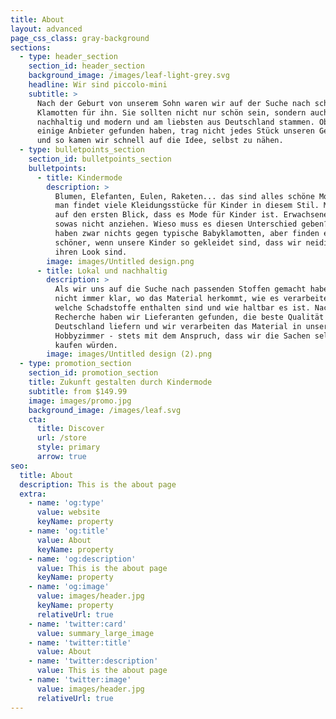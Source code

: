 ```yaml
---
title: About
layout: advanced
page_css_class: gray-background
sections:
  - type: header_section
    section_id: header_section
    background_image: /images/leaf-light-grey.svg
    headline: Wir sind piccolo-mini
    subtitle: >
      Nach der Geburt von unserem Sohn waren wir auf der Suche nach schönen
      Klamotten für ihn. Sie sollten nicht nur schön sein, sondern auch
      nachhaltig und modern und am liebsten aus Deutschland stammen. Obwohl wir
      einige Anbieter gefunden haben, trag nicht jedes Stück unseren Geschmack
      und so kamen wir schnell auf die Idee, selbst zu nähen.
  - type: bulletpoints_section
    section_id: bulletpoints_section
    bulletpoints:
      - title: Kindermode
        description: >
          Blumen, Elefanten, Eulen, Raketen... das sind alles schöne Motive und
          man findet viele Kleidungsstücke für Kinder in diesem Stil. Man sieht
          auf den ersten Blick, dass es Mode für Kinder ist. Erwachsene würden
          sowas nicht anziehen. Wieso muss es diesen Unterschied geben? Wir
          haben zwar nichts gegen typische Babyklamotten, aber finden es noch
          schöner, wenn unsere Kinder so gekleidet sind, dass wir neidisch auf
          ihren Look sind.
        image: images/Untitled design.png
      - title: Lokal und nachhaltig
        description: >
          Als wir uns auf die Suche nach passenden Stoffen gemacht haben, war
          nicht immer klar, wo das Material herkommt, wie es verarbeitet wurde,
          welche Schadstoffe enthalten sind und wie haltbar es ist. Nach langer
          Recherche haben wir Lieferanten gefunden, die beste Qualität aus
          Deutschland liefern und wir verarbeiten das Material in unserem
          Hobbyzimmer - stets mit dem Anspruch, dass wir die Sachen selbst
          kaufen würden.
        image: images/Untitled design (2).png
  - type: promotion_section
    section_id: promotion_section
    title: Zukunft gestalten durch Kindermode
    subtitle: from $149.99
    image: images/promo.jpg
    background_image: /images/leaf.svg
    cta:
      title: Discover
      url: /store
      style: primary
      arrow: true
seo:
  title: About
  description: This is the about page
  extra:
    - name: 'og:type'
      value: website
      keyName: property
    - name: 'og:title'
      value: About
      keyName: property
    - name: 'og:description'
      value: This is the about page
      keyName: property
    - name: 'og:image'
      value: images/header.jpg
      keyName: property
      relativeUrl: true
    - name: 'twitter:card'
      value: summary_large_image
    - name: 'twitter:title'
      value: About
    - name: 'twitter:description'
      value: This is the about page
    - name: 'twitter:image'
      value: images/header.jpg
      relativeUrl: true
---
```

